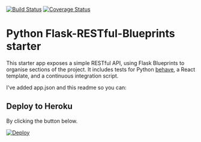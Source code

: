 [![Build Status](https://img.shields.io/travis/ryandaryl/flask-restful-blueprint.svg)](https://travis-ci.org/ryandaryl/flask-restful-blueprint)
[![Coverage Status](https://img.shields.io/coveralls/github/ryandaryl/flask-restful-blueprint.svg)](https://coveralls.io/github/ryandaryl/flask-restful-blueprint)

# Python Flask-RESTful-Blueprints starter
This starter app exposes a simple RESTful API, using Flask Blueprints to organise sections of the project. It includes tests for Python [behave](http://pythonhosted.org/behave/), a React template, and a continuous integration script.

I've added app.json and this readme so you can:

## Deploy to Heroku
By clicking the button below.

[![Deploy](https://www.herokucdn.com/deploy/button.svg)](https://heroku.com/deploy)
